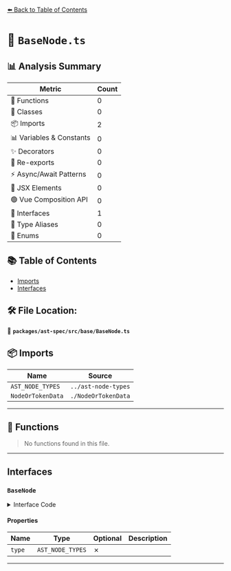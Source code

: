 [⬅️ Back to Table of Contents](../../../../index.md)

# 📄 `BaseNode.ts`

## 📊 Analysis Summary

| Metric | Count |
|--------|-------|
| 🔧 Functions | 0 |
| 🧱 Classes | 0 |
| 📦 Imports | 2 |
| 📊 Variables & Constants | 0 |
| ✨ Decorators | 0 |
| 🔄 Re-exports | 0 |
| ⚡ Async/Await Patterns | 0 |
| 💠 JSX Elements | 0 |
| 🟢 Vue Composition API | 0 |
| 📐 Interfaces | 1 |
| 📑 Type Aliases | 0 |
| 🎯 Enums | 0 |

## 📚 Table of Contents

- [Imports](#imports)
- [Interfaces](#interfaces)

## 🛠️ File Location:
📂 **`packages/ast-spec/src/base/BaseNode.ts`**

## 📦 Imports

| Name | Source |
|------|--------|
| `AST_NODE_TYPES` | `../ast-node-types` |
| `NodeOrTokenData` | `./NodeOrTokenData` |


---

## 🔧 Functions

> No functions found in this file.


---

## Interfaces

### `BaseNode`

<details><summary>Interface Code</summary>

```ts
export interface BaseNode extends NodeOrTokenData {
  type: AST_NODE_TYPES;

  /**
   * The parent node of the current node
   *
   * This is added in the @typescript-eslint/types package as ESLint adds it
   * while traversing.
   */
  // parent?: Node;
}
```
</details>

#### Properties

| Name | Type | Optional | Description |
|------|------|----------|-------------|
| `type` | `AST_NODE_TYPES` | ✗ |  |


---